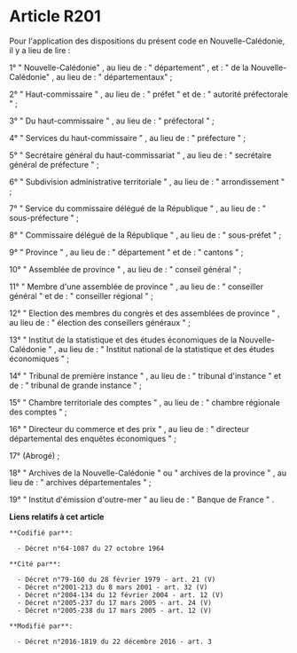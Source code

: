 # Article R201

Pour l'application des dispositions du présent code en Nouvelle-Calédonie, il y a lieu de lire :

1° " Nouvelle-Calédonie" , au lieu de : " département" , et : " de la Nouvelle-Calédonie" , au lieu de : " départementaux"  ;

2° " Haut-commissaire " , au lieu de :  " préfet "  et de :  " autorité préfectorale "  ;

3°  " Du haut-commissaire " , au lieu de :  " préfectoral "  ;

4°  " Services du haut-commissaire " , au lieu de :  " préfecture "  ;

5°  " Secrétaire général du haut-commissariat " , au lieu de :  " secrétaire général de préfecture "  ;

6°  " Subdivision administrative territoriale " , au lieu de :  " arrondissement "  ;

7°  " Service du commissaire délégué de la République " , au lieu de :  " sous-préfecture "  ;

8°  " Commissaire délégué de la République " , au lieu de :  " sous-préfet "  ;

9°  " Province " , au lieu de :  " département "  et de :  " cantons "  ;

10°  " Assemblée de province " , au lieu de :  " conseil général "  ;

11°  " Membre d'une assemblée de province " , au lieu de :  " conseiller général "  et de :  " conseiller régional "  ;

12°  " Election des membres du congrès et des assemblées de province " , au lieu de :  " élection des conseillers généraux
"  ;

13°  " Institut de la statistique et des études économiques de la Nouvelle-Calédonie " , au lieu de :  " Institut national de
la statistique et des études économiques "  ;

14°  " Tribunal de première instance " , au lieu de :  " tribunal d'instance "  et de :  " tribunal de grande instance "  ;

15°  " Chambre territoriale des comptes " , au lieu de :  " chambre régionale des comptes "  ;

16°  " Directeur du commerce et des prix " , au lieu de :  " directeur départemental des enquêtes économiques "  ;

17° (Abrogé) ;

18°  " Archives de la Nouvelle-Calédonie "  ou  " archives de la province " , au lieu de :  " archives départementales "  ;

19°  " Institut d'émission d'outre-mer "  au lieu de :  " Banque de France " .

**Liens relatifs à cet article**

	**Codifié par**:

	  - Décret n°64-1087 du 27 octobre 1964

	**Cité par**:

	  - Décret n°79-160 du 28 février 1979 - art. 21 (V)
	  - Décret n°2001-213 du 8 mars 2001 - art. 32 (V)
	  - Décret n°2004-134 du 12 février 2004 - art. 12 (V)
	  - Décret n°2005-237 du 17 mars 2005 - art. 24 (V)
	  - Décret n°2005-238 du 17 mars 2005 - art. 12 (V)

	**Modifié par**:

	  - Décret n°2016-1819 du 22 décembre 2016 - art. 3

